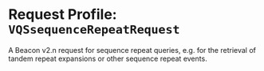 # Request Profile: `VQSsequenceRepeatRequest`

A Beacon v2.n request for sequence repeat queries, e.g. for the retrieval of tandem repeat expansions or other sequence repeat events.